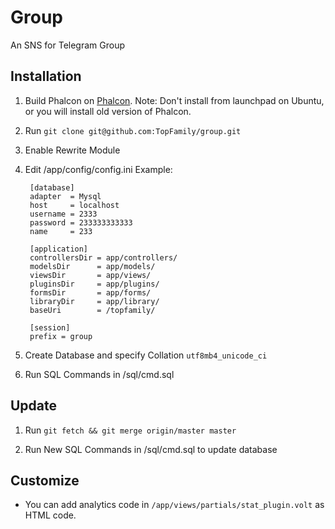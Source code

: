 # Group

An SNS for Telegram Group

## Installation

1. Build Phalcon on [Phalcon](https://www.phalconphp.com/en/download). Note: Don't install from launchpad on Ubuntu, or you will install old version of Phalcon.
2. Run `git clone git@github.com:TopFamily/group.git`
3. Enable Rewrite Module
4. Edit /app/config/config.ini
    Example:

        [database]
        adapter  = Mysql
        host     = localhost
        username = 2333
        password = 233333333333
        name     = 233

        [application]
        controllersDir = app/controllers/
        modelsDir      = app/models/
        viewsDir       = app/views/
        pluginsDir     = app/plugins/
        formsDir       = app/forms/
        libraryDir     = app/library/
        baseUri        = /topfamily/

        [session]
        prefix = group
5. Create Database and specify Collation `utf8mb4_unicode_ci`
5. Run SQL Commands in /sql/cmd.sql


## Update

1. Run `git fetch && git merge origin/master master`

2. Run New SQL Commands in /sql/cmd.sql to update database

## Customize

* You can add analytics code in `/app/views/partials/stat_plugin.volt` as HTML code.
